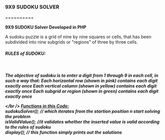 <h3>9X9 SUDOKU SOLVER</h3>
==========

<b>9X9 SUDOKU Solver Developed in PHP</b>

A sudoku puzzle is a grid of nine by nine squares or cells, that has been subdivided into nine subgrids or "regions" of three by three cells.
<br />

<h5>RULES of SUDOKU:<h5> </br />

The objective of sudoku is to enter a digit from 1 through 9 in each cell, in such a way that:
Each horizontal row (shown in pink) contains each digit exactly once
Each vertical column (shown in yellow) contains each digit exactly once
Each subgrid or region (shown in green) contains each digit exactly once

</br />
<u>Functions in this Code:</u> <br />
sudokuSolver(); // which iterates from the startion position n start solving the problem
<br />
isValidValue(); //it validates whether the inserted value is valid according to the rules of sudoku
<br />
display(); // this function simply prints out the solutions